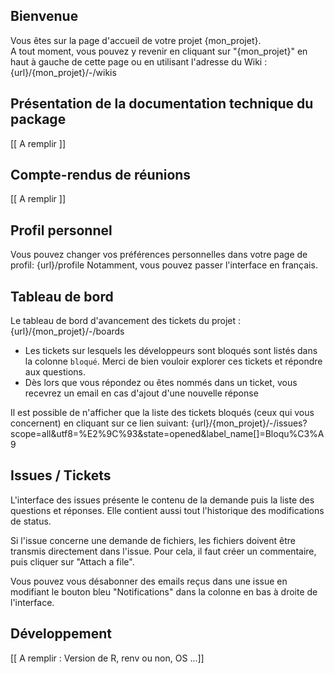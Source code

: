 ## Bienvenue

Vous êtes sur la page d'accueil de votre projet {mon_projet}.  
A tout moment, vous pouvez y revenir en cliquant sur "{mon_projet}" en haut à gauche de cette page ou en utilisant l'adresse du Wiki : {url}/{mon_projet}/-/wikis

## Présentation de la documentation technique du package

[[ A remplir ]]

## Compte-rendus de réunions

[[ A remplir ]]

## Profil personnel

Vous pouvez changer vos préférences personnelles dans votre page de profil: {url}/profile
Notamment, vous pouvez passer l'interface en français.

## Tableau de bord

Le tableau de bord d'avancement des tickets du projet : {url}/{mon_projet}/-/boards

- Les tickets sur lesquels les développeurs sont bloqués sont listés dans la colonne `bloqué`. Merci de bien vouloir explorer ces tickets et répondre aux questions.
- Dès lors que vous répondez ou êtes nommés dans un ticket, vous recevrez un email en cas d'ajout d'une nouvelle réponse

Il est possible de n'afficher que la liste des tickets bloqués (ceux qui vous concernent) en cliquant sur ce lien suivant: {url}/{mon_projet}/-/issues?scope=all&utf8=%E2%9C%93&state=opened&label_name[]=Bloqu%C3%A9

## Issues / Tickets

L'interface des issues présente le contenu de la demande puis la liste des questions et réponses. Elle contient aussi tout l'historique des modifications de status.

Si l'issue concerne une demande de fichiers, les fichiers doivent être transmis directement dans l'issue. Pour cela, il faut créer un commentaire, puis cliquer sur "Attach a file".

Vous pouvez vous désabonner des emails reçus dans une issue en modifiant le bouton bleu "Notifications" dans la colonne en bas à droite de l'interface.

## Développement

[[ A remplir : Version de R, renv ou non, OS ...]]
